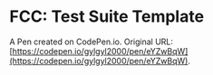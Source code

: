 # FCC: Test Suite Template

A Pen created on CodePen.io. Original URL: [https://codepen.io/gylgyl2000/pen/eYZwBqW](https://codepen.io/gylgyl2000/pen/eYZwBqW).


